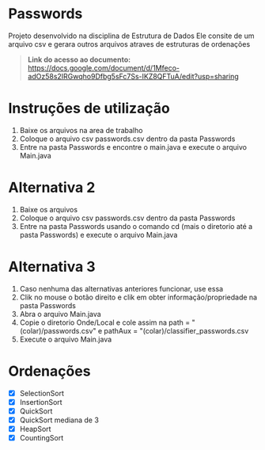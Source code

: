 # Passwords
Projeto desenvolvido na disciplina de Estrutura de Dados
Ele consite de um arquivo csv e gerara outros arquivos atraves de estruturas de ordenações

> <b>Link do acesso ao documento:</b> https://docs.google.com/document/d/1Mfeco-adOz58s2IRGwqho9Dfbg5sFc7Ss-IKZ8QFTuA/edit?usp=sharing
# Instruções de utilização
1. Baixe os arquivos na area de trabalho
2. Coloque o arquivo csv passwords.csv dentro da pasta Passwords
3. Entre na pasta Passwords e encontre o main.java e execute o arquivo Main.java

# Alternativa 2
1. Baixe os arquivos
2. Coloque o arquivo csv passwords.csv dentro da pasta Passwords
3. Entre na pasta Passwords usando o comando cd (mais o diretorio até a pasta Passwords) e execute o arquivo Main.java

# Alternativa 3
1. Caso nenhuma das alternativas anteriores funcionar, use essa
2. Clik no mouse o botão direito e clik em obter informação/propriedade na pasta Passwords
3. Abra o arquivo Main.java
4. Copie o diretorio Onde/Local e cole assim na path = "(colar)/passwords.csv" e pathAux = "(colar)/classifier_passwords.csv 
5. Execute o arquivo Main.java

# Ordenações
- [x] SelectionSort
- [x] InsertionSort
- [x] QuickSort
- [x] QuickSort mediana de 3
- [x] HeapSort
- [x] CountingSort
